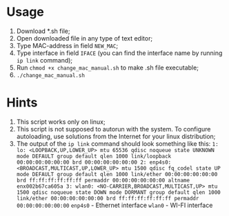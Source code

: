 # Usage
1. Download *.sh file;
2. Open downloaded file in any type of text editor;
3. Type MAC-address in field `NEW_MAC`;
4. Type interface in field `IFACE` (you can find the interface name by running `ip link` command);
5. Run `chmod +x change_mac_manual.sh` to make .sh file executable;
6. `./change_mac_manual.sh`

# Hints
1. This script works only on linux;
2. This script is not supposed to autorun with the system. To configure autoloading, use solutions from the Internet for your linux distribution;
3. The output of the `ip link` command should look something like this:
`1: lo: <LOOPBACK,UP,LOWER_UP> mtu 65536 qdisc noqueue state UNKNOWN mode DEFAULT group default qlen 1000
    link/loopback 00:00:00:00:00:00 brd 00:00:00:00:00:00
2: enp4s0: <BROADCAST,MULTICAST,UP,LOWER_UP> mtu 1500 qdisc fq_codel state UP mode DEFAULT group default qlen 1000
    link/ether 00:00:00:00:00:00 brd ff:ff:ff:ff:ff:ff permaddr 00:00:00:00:00:00
    altname enx002b67ca605a
3: wlan0: <NO-CARRIER,BROADCAST,MULTICAST,UP> mtu 1500 qdisc noqueue state DOWN mode DORMANT group default qlen 1000
    link/ether 00:00:00:00:00:00 brd ff:ff:ff:ff:ff:ff permaddr 00:00:00:00:00:00`
`enp4s0` - Ethernet interface
`wlan0` - WI-FI interface
